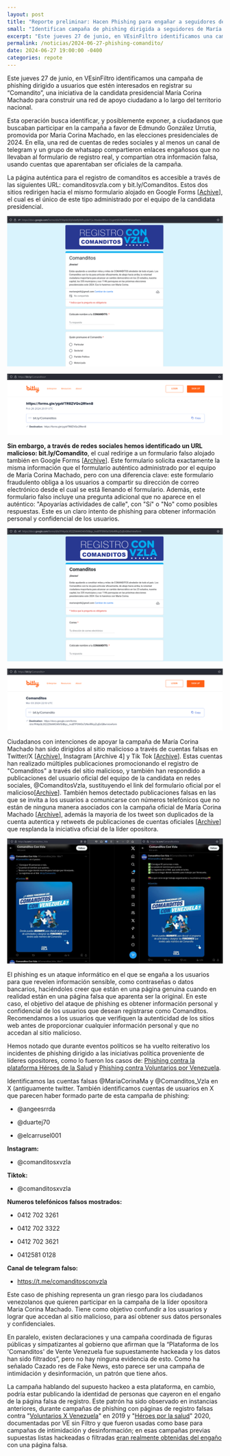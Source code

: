 ```yaml
---
layout: post
title: "Reporte preliminar: Hacen Phishing para engañar a seguidores de Maria Corina Machado"
small: "Identifican campaña de phishing dirigida a seguidores de María Corina Machado"
excerpt: "Este jueves 27 de junio, en VEsinFiltro identificamos una campaña de phishing dirigido a usuarios interesados en registrar su “Comandito”, una iniciativa de la candidata presidencial María Corina Machado. La operación busca identificar y posiblemente exponer a ciudadanos que buscaban participar en la campaña a favor de Edmundo González Urrutia. Se compartieron enlaces engañosos que no llevaban al formulario de registro real, usando cuentas que aparentaban ser oficiales de la campaña."
permalink: /noticias/2024-06-27-phishing-comandito/
date: 2024-06-27 19:00:00 -0400
categories: repote
---
```

Este jueves 27 de junio, en VEsinFiltro identificamos una campaña de phishing dirigido a usuarios que estén interesados en registrar su “Comandito”, una iniciativa de la candidata presidencial María Corina Machado para construir una red de apoyo ciudadano a lo largo del territorio nacional. 

Esta operación busca identificar, y posiblemente exponer, a ciudadanos que buscaban participar en la campaña a favor de Edmundo González Urrutia, promovida por Maria Corina Machado, en las elecciones presidenciales de 2024. En ella, una red de cuentas de redes sociales y al menos un canal de telegram y un grupo de whatsapp compartieron enlaces engañosos que no llevaban al formulario de registro real, y compartían otra información falsa, usando cuentas que aparentaban ser oficiales de la campaña.

La página auténtica para el registro de comanditos es accesible a través de las siguientes URL: comanditosvzla.com y bit.ly/Comanditos. Estos dos sitios redirigen hacia el mismo formulario alojado en Google Forms [[Achive](https://archive.is/lepHs)], el cual es el único de este tipo administrado por el equipo de la candidata presidencial.

![Form Comanditos](/res/post_img/2024-06-27/comanditos-2024-06-27.png)

![bitly comanditos](/res/post_img/2024-06-27/bitly-comanditos-2024-06-27.png)

**Sin embargo, a través de redes sociales hemos identificado un URL malicioso: bit.ly/Comandito**, el cual redirige a un formulario falso alojado también en Google Forms [[Archive](https://archive.is/wip/VCQLc)]. Este formulario solicita exactamente la misma información que el formulario auténtico administrado por el equipo de María Corina Machado, pero con una diferencia clave: este formulario fraudulento obliga a los usuarios a compartir su dirección de correo electrónico desde el cual se está llenando el formulario. Además, este formulario falso incluye una pregunta adicional que no aparece en el auténtico: "Apoyarías actividades de calle", con "Sí" o "No" como posibles respuestas. Este es un claro intento de phishing para obtener información personal y confidencial de los usuarios.


![Form Comandito](/res/post_img/2024-06-27/comandito-2024-06-27.png)

![bitly comandito](/res/post_img/2024-06-27/bitly-comandito-2024-06-27.png)

Ciudadanos con intenciones de apoyar la campaña de María Corina Machado han sido dirigidos al sitio malicioso a través de cuentas falsas en Twitter/X [[Archive](https://archive.is/8nhVY)], Instagram [Archive 4] y Tik Tok [[Archive](https://archive.is/oATLZ)]. Estas cuentas han realizado múltiples publicaciones promocionando el registro de "Comanditos" a través del sitio malicioso, y también han respondido a publicaciones del usuario oficial del equipo de la candidata en redes sociales, @ComanditosVzla, sustituyendo el link del formulario oficial por el malicioso[[Archive](https://archive.ph/xRMZQ)]. También hemos detectado publicaciones falsas en las que se invita a los usuarios a comunicarse con números telefónicos que no están de ninguna manera asociados con la campaña oficial de María Corina Machado [[Archive](https://archive.is/Q5fCa)], además la mayoria de los tweet son duplicados de la cuenta autentica y retweets de publicaciones de cuentas oficiales [[Archive](https://archive.ph/JhSI8)] que resplanda la iniciativa oficial de la líder opositora.

![cspturs tweet](/res/post_img/2024-06-27/tweetcap-2024-06-27.jpeg)

El phishing es un ataque informático en el que se engaña a los usuarios para que revelen información sensible, como contraseñas o datos bancarios, haciéndoles creer que están en una página genuina cuando en realidad están en una página falsa que aparenta ser la original. En este caso, el objetivo del ataque de phishing es obtener información personal y confidencial de los usuarios que desean registrarse como Comanditos. Recomendamos a los usuarios que verifiquen la autenticidad de los sitios web antes de proporcionar cualquier información personal y que no accedan al sitio malicioso.


Hemos notado que durante eventos políticos se ha vuelto reiterativo los incidentes de phishing dirigido a las iniciativas política proveniente de líderes opositores, como lo fueron los casos de: [Phishing contra la plataforma Héroes de la Salud](https://vesinfiltro.com/noticias/2020-04-26-phishing_heroes_salud) y [Phishing contra Voluntarios por Venezuela](https://vesinfiltro.com/noticias/Phishing_impulsado_por_gobierno_de_Venezuela/).

Identificamos las cuentas falsas @MariaCorinaMa y @Comanditos_Vzla en X  (antiguamente twitter. También identificamos cuentas de usuarios en X que parecen haber formado parte de esta campaña de phishing:

+ @angeesrrda

+ @duartej70

+ @elcarrusel001

**Instagram:**

+ @comanditosxvzla

**Tiktok:**

+ @comanditosxvzla

**Numeros telefónicos falsos mostrados:**

+ 0412 702 3261 

+ 0412 702 3322 

+ 0412 702 3621 

+ 0412581 0128

**Canal de telegram falso:**

+ https://t.me/comanditosconvzla

Este caso de phishing representa un gran riesgo para los ciudadanos venezolanos que quieren participar en la campaña de la líder opositora Maria Corina Machado. Tiene como objetivo confundir a los usuarios y lograr que accedan al sitio malicioso, para así obtener sus datos personales y confidenciales. 

En paralelo, existen declaraciones y una campaña coordinada de figuras públicas y simpatizantes al gobierno que afirman que la “Plataforma de los 'Comanditos' de Vente Venezuela fue supuestamente hackeada y los datos han sido filtrados”, pero no hay ninguna evidencia de esto. Como ha señalado Cazado res de Fake News, esto parece ser una campaña de intimidación y desinformación, un patrón que tiene años.

La campaña hablando del supuesto hackeo a esta plataforma, en cambio, podría estar publicando la identidad de personas que cayeron en el engaño de la página falsa de registro. Este patrón ha sido observado en instancias anteriores, durante campañas de phishing con páginas de registro falsas contra "[Voluntarios X Venezuela](https://vesinfiltro.com/noticias/Phishing_impulsado_por_gobierno_de_Venezuela/)" en 2019 y "[Héroes por la salud](https://x.com/cazamosfakenews/status/1806308238461141379)" 2020,  documentadas por VE sin Filtro y que fueron usadas como base para campañas de intimidación y desinformación; en esas campañas previas supuestas listas hackeadas o filtradas [eran realmente obtenidas del engaño](https://medium.com/dfrlab/venezuelan-pro-regime-accounts-publish-personal-data-of-phishing-victims-1b41ffc256bd) con una página falsa.
